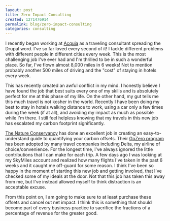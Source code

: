 ```yaml
---
layout: post
title: Zero Impact Consulting
created: 1271476914
permalink: blog/zero-impact-consulting
categories: consulting
---
```

I recently began working at [Acquia](http://www.acquia.com) as a traveling consultant spreading the Drupal word. I've so far loved every second of it! I tackle different problems with different people in different cities every week. This is the most challenging job I've ever had and I'm thrilled to be in such a wonderful place. So far, I've flown almost 8,000 miles in 6 weeks! Not to mention probably another 500 miles of driving and the "cost" of staying in hotels every week.

This has recently created an awful conflict in my mind. I honestly believe I have found the job that best suits every one of my skills and is absolutely perfect for me at this phase of my life. On the other hand, my gut tells me this much travel is not kosher in the world. Recently I have been doing my best to stay in hotels walking distance to work, using a car only a few times during the week (if at all), and avoiding my impact as much as possible while I'm there. I still feel helpless knowing that my travels in this new job has escalated my carbon footprint significantly.

[The Nature Conservancy](http://www.nature.org/) has done an excellent job in creating an easy-to-understand guide to quantifying your carbon offsets. Their [GoZero program](http://www.conservationfund.org/gozero) has been adopted by many travel companies including Delta, my airline of choice/convenience. For the longest time, I've always ignored the little contributions that I can make for each trip. A few days ago I was looking at my SkyMiles account and realized how many flights I've taken in the past 6 weeks and it caught me off-guard for some reason. I think I've been so happy in the moment of starting this new job and getting involved, that I've checked some of my ideals at the door. Not that this job has taken this away from me, but I've instead allowed myself to think distraction is an acceptable excuse.

From this point on, I am going to make sure to at least purchase these offsets and cancel out net impact. I think this is something that should become part of every business practice to sacrifice the fractions of a percentage of revenue for the greater good.
